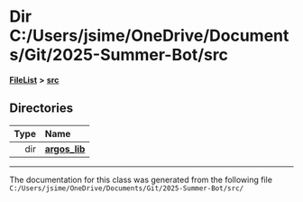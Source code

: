 

# Dir C:/Users/jsime/OneDrive/Documents/Git/2025-Summer-Bot/src



[**FileList**](files.md) **>** [**src**](dir_68267d1309a1af8e8297ef4c3efbcdba.md)














## Directories

| Type | Name |
| ---: | :--- |
| dir | [**argos\_lib**](dir_f9cbf5730473812e84551a5945ef39f8.md) <br> |

























































------------------------------
The documentation for this class was generated from the following file `C:/Users/jsime/OneDrive/Documents/Git/2025-Summer-Bot/src/`

